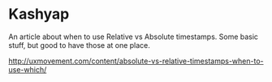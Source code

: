 Kashyap
=======


An article about when to use Relative vs Absolute timestamps. Some basic
stuff, but good to have those at one place.

http://uxmovement.com/content/absolute-vs-relative-timestamps-when-to-use-which/

